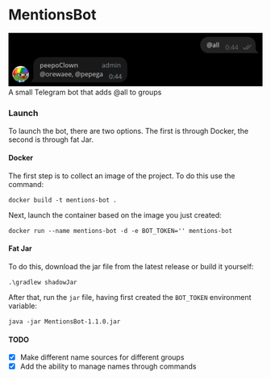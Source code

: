 # MentionsBot
![](pictures/preview.png)
A small Telegram bot that adds @all to groups

### Launch
To launch the bot, there are two options. The first is through Docker, the second is through fat Jar.

#### Docker
The first step is to collect an image of the project. To do this use the command:

```shell
docker build -t mentions-bot .
```

Next, launch the container based on the image you just created:

```shell
docker run --name mentions-bot -d -e BOT_TOKEN='' mentions-bot
```

#### Fat Jar
To do this, download the jar file from the latest release or build it yourself:

```shell
.\gradlew shadowJar
```

After that, run the `jar` file, having first created the `BOT_TOKEN` environment variable:
```shell
java -jar MentionsBot-1.1.0.jar
```

#### TODO
- [x] Make different name sources for different groups
- [x] Add the ability to manage names through commands
